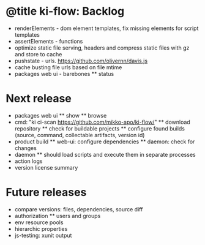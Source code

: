 # @title ki-flow: Backlog

* renderElements - dom element templates, fix missing elements for script templates
* assertElements - functions
* optimize static file serving, headers and compress static files with gz and store to cache
* pushstate - urls. https://github.com/olivernn/davis.js
* cache busting file urls based on file mtime
* packages web ui - barebones
** status

# Next release

* packages web ui
** show
** browse
* cmd: "ki ci-scan https://github.com/mikko-apo/ki-flow/"
** download repository
** check for buildable projects
** configure found builds (source, command, collectable artifacts, version id)
* product build
** web-ui: configure dependencies
** daemon: check for changes
* daemon
** should load scripts and execute them in separate processes
* action logs
* version license summary

# Future releases

* compare versions: files, dependencies, source diff
* authorization
** users and groups
* env resource pools
* hierarchic properties
* js-testing: xunit output